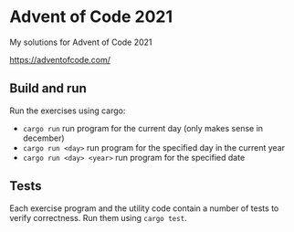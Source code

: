 # Advent of Code 2021

My solutions for Advent of Code 2021

<https://adventofcode.com/>

## Build and run

Run the exercises using cargo:

* `cargo run` run program for the current day (only makes sense in december)
* `cargo run <day>` run program for the specified day in the current year
* `cargo run <day> <year>` run program for the specified date

## Tests

Each exercise program and the utility code contain a number of
tests to verify correctness. Run them using `cargo test`.
